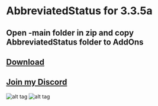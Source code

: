 # AbbreviatedStatus for 3.3.5a
## Open -main folder in zip and copy AbbreviatedStatus folder to AddOns

## [Download](https://github.com/RomanSpector/CompactRaidFrame/archive/refs/heads/main.zip)

## [Join my Discord](https://discord.gg/wXw6pTvxMQ)

![alt tag](https://media.discordapp.net/attachments/761857830923665418/849289590316859405/2021-06-01_171213_2.jpg?width=1082&height=573) 
![alt tag](https://media.discordapp.net/attachments/761857830923665418/849289588090208306/2021-06-01_171010_2.jpg?width=1082&height=573)

